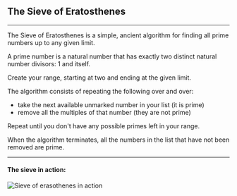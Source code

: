 ## The Sieve of Eratosthenes

____

The Sieve of Eratosthenes is a simple, ancient algorithm for finding all prime numbers up to any given limit.

A prime number is a natural number that has exactly two distinct natural number divisors: 1 and itself.

Create your range, starting at two and ending at the given limit.

The algorithm consists of repeating the following over and over:

- take the next available unmarked number in your list (it is prime)
- remove all the multiples of that number (they are not prime)

Repeat until you don't have any possible primes left in your range.

When the algorithm terminates, all the numbers in the list that have not been removed are prime.

____

#### The sieve in action:

![Sieve of erasothenes in action](https://upload.wikimedia.org/wikipedia/commons/b/b9/Sieve_of_Eratosthenes_animation.gif)